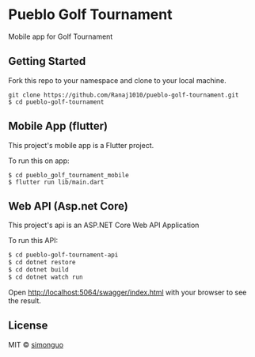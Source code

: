 # Pueblo Golf Tournament
Mobile app for Golf Tournament

## Getting Started

Fork this repo to your namespace and clone to your local machine.

```
git clone https://github.com/Ranaj1010/pueblo-golf-tournament.git
$ cd pueblo-golf-tournament
```
## Mobile App (flutter)

This project's mobile app is a Flutter project.

To run this on app:

```
$ cd pueblo_golf_tournament_mobile
$ flutter run lib/main.dart
```

## Web API (Asp.net Core)

This project's api is an ASP.NET Core Web API Application

To run this API:

```bash
$ cd pueblo-golf-tournament-api
$ cd dotnet restore
$ cd dotnet build
$ cd dotnet watch run
```

Open [http://localhost:5064/swagger/index.html](http://localhost:5064/swagger/index.html) with your browser to see the result.

## License

MIT © [simonguo](https://github.com/simonguo)
